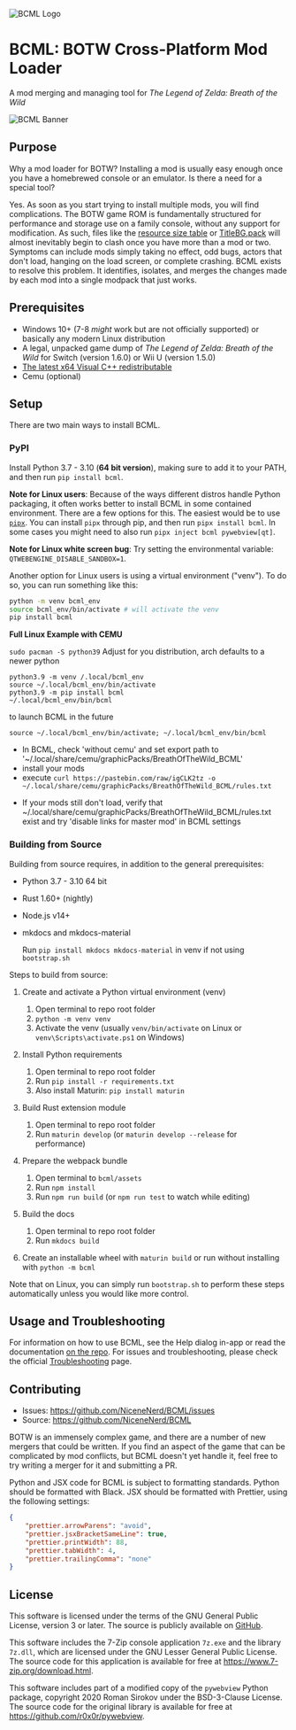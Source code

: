 ![BCML Logo](https://i.imgur.com/OiqKPx0.png)

# BCML: BOTW Cross-Platform Mod Loader

A mod merging and managing tool for _The Legend of Zelda: Breath of the Wild_

![BCML Banner](https://i.imgur.com/vmZanVl.png)

## Purpose

Why a mod loader for BOTW? Installing a mod is usually easy enough once you have a
homebrewed console or an emulator. Is there a need for a special tool?

Yes. As soon as you start trying to install multiple mods, you will find complications.
The BOTW game ROM is fundamentally structured for performance and storage use on a
family console, without any support for modification. As such, files like the
[resource size table](https://zeldamods.org/wiki/Resource_system) or
[TitleBG.pack](https://zeldamods.org/wiki/TitleBG.pack) will almost inevitably begin to
clash once you have more than a mod or two. Symptoms can include mods simply taking no
effect, odd bugs, actors that don't load, hanging on the load screen, or complete
crashing. BCML exists to resolve this problem. It identifies, isolates, and merges the
changes made by each mod into a single modpack that just works.

## Prerequisites

-   Windows 10+ (7-8 _might_ work but are not officially supported) or basically any modern Linux
    distribution
-   A legal, unpacked game dump of _The Legend of Zelda: Breath of the Wild_ for Switch
    (version 1.6.0) or Wii U (version 1.5.0)
-   [The latest x64 Visual C++ redistributable](https://support.microsoft.com/en-us/help/2977003/the-latest-supported-visual-c-downloads#section-2)
-   Cemu (optional)

## Setup

There are two main ways to install BCML.

### PyPI

Install Python 3.7 - 3.10 (**64 bit version**), making sure to add it to your PATH, and then
run `pip install bcml`.

**Note for Linux users**: Because of the ways different distros handle Python packaging,
it often works better to install BCML in some contained environment. There are a few options for
this. The easiest would be to use [`pipx`](https://github.com/pypa/pipx). You can install `pipx`
through pip, and then run `pipx install bcml`. In some cases you might need to also run `pipx
inject bcml pywebview[qt]`.

**Note for Linux white screen bug**: Try setting the environmental variable: `QTWEBENGINE_DISABLE_SANDBOX=1`.

Another option for Linux users is using a virtual environment ("venv"). To do so, you can run
something like this:

```sh
python -m venv bcml_env
source bcml_env/bin/activate # will activate the venv
pip install bcml
```

**Full Linux Example with CEMU**

`sudo pacman -S python39` Adjust for you distribution, arch defaults to a newer python

```mkdir -p ~/.local/share/cemu/graphicPacks/BreathOfTheWild_BCML
python3.9 -m venv /.local/bcml_env
source ~/.local/bcml_env/bin/activate
python3.9 -m pip install bcml
~/.local/bcml_env/bin/bcml
```

to launch BCML in the future

`source ~/.local/bcml_env/bin/activate; ~/.local/bcml_env/bin/bcml`

- In BCML, check 'without cemu' and set export path to '~/.local/share/cemu/graphicPacks/BreathOfTheWild_BCML'
- install your mods
- execute `curl https://pastebin.com/raw/igCLK2tz -o ~/.local/share/cemu/graphicPacks/BreathOfTheWild_BCML/rules.txt`

* If your mods still don't load, verify that ~/.local/share/cemu/graphicPacks/BreathOfTheWild_BCML/rules.txt exist and try 'disable links for master mod' in BCML settings

### Building from Source

Building from source requires, in addition to the general prerequisites:

-   Python 3.7 - 3.10 64 bit

-   Rust 1.60+ (nightly)

-   Node.js v14+

-   mkdocs and mkdocs-material

    Run `pip install mkdocs mkdocs-material` in venv if not using `bootstrap.sh`

Steps to build from source:

1. Create and activate a Python virtual environment (venv)

    1. Open terminal to repo root folder
    2. `python -m venv venv`
    3. Activate the venv (usually `venv/bin/activate` on Linux or `venv\Scripts\activate.ps1` on Windows)

2. Install Python requirements

    1. Open terminal to repo root folder
    2. Run `pip install -r requirements.txt`
    3. Also install Maturin: `pip install maturin`

3. Build Rust extension module

    1. Open terminal to repo root folder
    2. Run `maturin develop` (or `maturin develop --release` for performance)

4. Prepare the webpack bundle

    1. Open terminal to `bcml/assets`
    2. Run `npm install`
    3. Run `npm run build` (or `npm run test` to watch while editing)

5. Build the docs

    1. Open terminal to repo root folder
    2. Run `mkdocs build`

6. Create an installable wheel with `maturin build` or run without installing with
   `python -m bcml`

Note that on Linux, you can simply run `bootstrap.sh` to perform these steps
automatically unless you would like more control.

## Usage and Troubleshooting

For information on how to use BCML, see the Help dialog in-app or read the documentation
[on the repo](https://github.com/NiceneNerd/BCML/tree/master/docs). For issues and
troubleshooting, please check the official
[Troubleshooting](https://github.com/NiceneNerd/BCML/wiki/Troubleshooting) page.

## Contributing

-   Issues: <https://github.com/NiceneNerd/BCML/issues>
-   Source: <https://github.com/NiceneNerd/BCML>

BOTW is an immensely complex game, and there are a number of new mergers that could be
written. If you find an aspect of the game that can be complicated by mod conflicts, but
BCML doesn't yet handle it, feel free to try writing a merger for it and submitting a
PR.

Python and JSX code for BCML is subject to formatting standards. Python should be
formatted with Black. JSX should be formatted with Prettier, using the following
settings:

```json
{
    "prettier.arrowParens": "avoid",
    "prettier.jsxBracketSameLine": true,
    "prettier.printWidth": 88,
    "prettier.tabWidth": 4,
    "prettier.trailingComma": "none"
}
```

## License

This software is licensed under the terms of the GNU General Public License, version 3
or later. The source is publicly available on
[GitHub](https://github.com/NiceneNerd/BCML).

This software includes the 7-Zip console application `7z.exe` and the library `7z.dll`,
which are licensed under the GNU Lesser General Public License. The source code for this
application is available for free at <https://www.7-zip.org/download.html>.

This software includes part of a modified copy of the `pywebview` Python package,
copyright 2020 Roman Sirokov under the BSD-3-Clause License. The source code for the
original library is available for free at <https://github.com/r0x0r/pywebview>.
